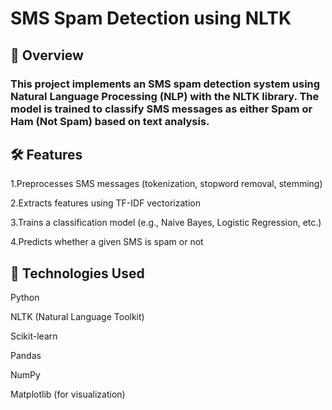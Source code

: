 # SMS Spam Detection using NLTK

## 📌 Overview

### This project implements an SMS spam detection system using Natural Language Processing (NLP) with the NLTK library. The model is trained to classify SMS messages as either Spam or Ham (Not Spam) based on text analysis.

## 🛠️ Features

 1.Preprocesses SMS messages (tokenization, stopword removal, stemming)

 2.Extracts features using TF-IDF vectorization
 
 3.Trains a classification model (e.g., Naive Bayes, Logistic Regression, etc.)

 4.Predicts whether a given SMS is spam or not

## 🚀 Technologies Used

 Python

 NLTK (Natural Language Toolkit)

 Scikit-learn

 Pandas

 NumPy

 Matplotlib (for visualization)
